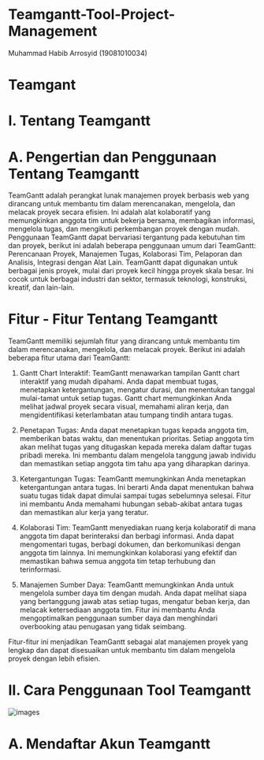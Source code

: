 # Teamgantt-Tool-Project-Management
Muhammad Habib Arrosyid (19081010034)

# Teamgant
# I. Tentang Teamgantt
# A. Pengertian dan Penggunaan Tentang Teamgantt
TeamGantt adalah perangkat lunak manajemen proyek berbasis web yang dirancang untuk membantu tim dalam merencanakan, mengelola, dan melacak proyek secara efisien. Ini adalah alat kolaboratif yang memungkinkan anggota tim untuk bekerja bersama, membagikan informasi, mengelola tugas, dan mengikuti perkembangan proyek dengan mudah.
Penggunaan TeamGantt dapat bervariasi tergantung pada kebutuhan tim dan proyek, berikut ini adalah beberapa penggunaan umum dari TeamGantt: Perencanaan Proyek, Manajemen Tugas, Kolaborasi Tim, Pelaporan dan Analisis, Integrasi dengan Alat Lain. TeamGantt dapat digunakan untuk berbagai jenis proyek, mulai dari proyek kecil hingga proyek skala besar. Ini cocok untuk berbagai industri dan sektor, termasuk teknologi, konstruksi, kreatif, dan lain-lain.

# Fitur - Fitur Tentang Teamgantt
TeamGantt memiliki sejumlah fitur yang dirancang untuk membantu tim dalam merencanakan, mengelola, dan melacak proyek. Berikut ini adalah beberapa fitur utama dari TeamGantt:

1. Gantt Chart Interaktif: TeamGantt menawarkan tampilan Gantt chart interaktif yang mudah dipahami. Anda dapat membuat tugas, menetapkan ketergantungan, mengatur durasi, dan menentukan tanggal mulai-tamat untuk setiap tugas. Gantt chart memungkinkan Anda melihat jadwal proyek secara visual, memahami aliran kerja, dan mengidentifikasi keterlambatan atau tumpang tindih antara tugas.

2. Penetapan Tugas: Anda dapat menetapkan tugas kepada anggota tim, memberikan batas waktu, dan menentukan prioritas. Setiap anggota tim akan melihat tugas yang ditugaskan kepada mereka dalam daftar tugas pribadi mereka. Ini membantu dalam mengelola tanggung jawab individu dan memastikan setiap anggota tim tahu apa yang diharapkan darinya.

3. Ketergantungan Tugas: TeamGantt memungkinkan Anda menetapkan ketergantungan antara tugas. Ini berarti Anda dapat menentukan bahwa suatu tugas tidak dapat dimulai sampai tugas sebelumnya selesai. Fitur ini membantu Anda memahami hubungan sebab-akibat antara tugas dan memastikan alur kerja yang teratur.

4. Kolaborasi Tim: TeamGantt menyediakan ruang kerja kolaboratif di mana anggota tim dapat berinteraksi dan berbagi informasi. Anda dapat mengomentari tugas, berbagi dokumen, dan berkomunikasi dengan anggota tim lainnya. Ini memungkinkan kolaborasi yang efektif dan memastikan bahwa semua anggota tim tetap terhubung dan terinformasi.

5. Manajemen Sumber Daya: TeamGantt memungkinkan Anda untuk mengelola sumber daya tim dengan mudah. Anda dapat melihat siapa yang bertanggung jawab atas setiap tugas, mengatur beban kerja, dan melacak ketersediaan anggota tim. Fitur ini membantu Anda mengoptimalkan penggunaan sumber daya dan menghindari overbooking atau penugasan yang tidak seimbang.

 Fitur-fitur ini menjadikan TeamGantt sebagai alat manajemen proyek yang lengkap dan dapat disesuaikan untuk membantu tim dalam mengelola proyek dengan lebih efisien.
 
 # II. Cara Penggunaan Tool Teamgantt
 ![images](https://github.com/habibmuhammad29/teamgantt/assets/96823685/2edff0a1-248d-4ab2-bf4e-37728dbdca85)

 # A. Mendaftar Akun Teamgantt
